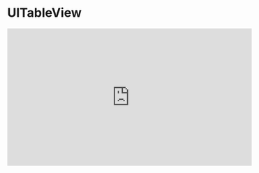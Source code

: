 # UITableView

<iframe width="560" height="315" src="https://www.youtube.com/embed/iGkCDW5GkXA" frameborder="0" allow="autoplay; encrypted-media" allowfullscreen></iframe>
